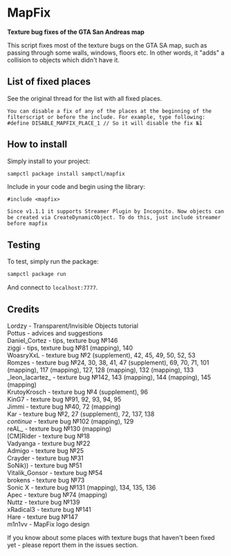 # MapFix
**Texture bug fixes of the GTA San Andreas map**

This script fixes most of the texture bugs on the GTA SA map, such as passing through some walls, windows, floors etc.
In other words, it "adds" a collision to objects which didn't have it.

## List of fixed places

See the original thread for the list with all fixed places.

`You can disable a fix of any of the places at the beginning of the filterscript or before the include.
For example, type following: #define DISABLE_MAPFIX_PLACE_1 // So it will disable the fix №1`

## How to install

Simply install to your project:

```bash
sampctl package install sampctl/mapfix
```

Include in your code and begin using the library:

```pawn
#include <mapfix>
```

`Since v1.1.1 it supports Streamer Plugin by Incognito. Now objects can be created via CreateDynamicObject. To do this, just include streamer before mapfix`

## Testing

To test, simply run the package:

```bash
sampctl package run
```

And connect to `localhost:7777`.

## Credits
Lordzy - Transparent/Invisible Objects tutorial  
Pottus - advices and suggestions  
Daniel_Cortez - tips, texture bug №146  
ziggi - tips, texture bug №81 (mapping), 140  
WoasryXxL - texture bug №2 (supplement), 42, 45, 49, 50, 52, 53  
Romzes - texture bug №24, 30, 38, 41, 47 (supplement), 69, 70, 71, 101 (mapping), 117 (mapping), 127, 128 (mapping), 132 (mapping), 133  
\_leon_lacartez_ - texture bug №142, 143 (mapping), 144 (mapping), 145 (mapping)  
KrutoyKrosch - texture bug №4 (supplement), 96  
KinG7 - texture bug №91, 92, 93, 94, 95  
Jimmi - texture bug №40, 72 (mapping)  
Kar - texture bug №2, 27 (supplement), 72, 137, 138  
$continue$ - texture bug №102 (mapping), 129  
reAL_ - texture bug №130 (mapping)  
[CM]Rider - texture bug №18  
Vadyanga - texture bug №22  
Admigo - texture bug №25  
Crayder - texture bug №31  
SoNik)) - texture bug №51  
Vitalik_Gonsor - texture bug №54  
brokens - texture bug №73  
Sonic X - texture bug №131 (mapping), 134, 135, 136  
Apec - texture bug №74 (mapping)  
Nuttz - texture bug №139  
xRadical3 - texture bug №141  
Hare - texture bug №147  
m1n1vv - MapFix logo design

If you know about some places with texture bugs that haven't been fixed yet - please report them in the issues section.
